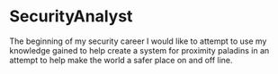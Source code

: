 # SecurityAnalyst
The beginning of my security career I would like to attempt to use my knowledge gained to help create a system for proximity paladins in an attempt to help make the world a safer place on and off line.

